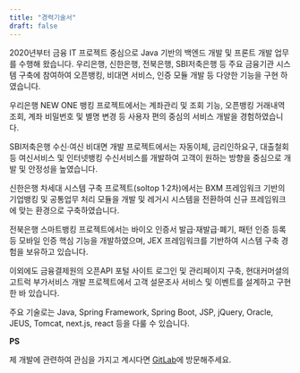 ```yaml
---
title: "경력기술서"
draft: false
---
```

2020년부터 금융 IT 프로젝트 중심으로 Java 기반의 백엔드 개발 및 프론트 개발 업무를 수행해 왔습니다. 우리은행, 신한은행, 전북은행, SBI저축은행 등 주요 금융기관 시스템 구축에 참여하여 오픈뱅킹, 비대면 서비스, 인증 모듈 개발 등 다양한 기능을 구현 하였습니다.

우리은행 NEW ONE 뱅킹 프로젝트에서는 계좌관리 및 조회 기능, 오픈뱅킹 거래내역조회, 계좌 비밀번호 및 별명 변경 등 사용자 편의 중심의 서비스 개발을 경험하였습니다.

SBI저축은행 수신·여신 비대면 개발 프로젝트에서는 자동이체, 금리인하요구, 대출철회 등 여신서비스 및 인터넷뱅킹 수신서비스를 개발하여 고객이 원하는 방향을 중심으로 개발 및 안정성을 높였습니다.

신한은행 차세대 시스템 구축 프로젝트(soltop 1·2차)에서는 BXM 프레임워크 기반의 기업뱅킹 및 공통업무 처리 모듈을 개발 및 레거시 시스템을 전환하여 신규 프레임워크에 맞는 환경으로 구축하였습니다.

전북은행 스마트뱅킹 프로젝트에서는 바이오 인증서 발급·재발급·폐기, 패턴 인증 등록 등 모바일 인증 핵심 기능을 개발하였으며, JEX 프레임워크를 기반하여 시스템 구축 경험을 보유하고 있습니다.

이외에도 금융결제원의 오픈API 포털 사이트 로그인 및 관리페이지 구축, 현대커머셜의 고트럭 부가서비스 개발 프로젝트에서 고객 설문조사 서비스 및 이벤트를 설계하고 구현한 바 있습니다.

주요 기술로는 Java, Spring Framework, Spring Boot, JSP, jQuery, Oracle, JEUS, Tomcat, next.js, react 등을 다룰 수 있습니다.


**PS**

제 개발에 관련하여 관심을 가지고 계시다면 [GitLab](https://dchahyunho-gitlab.duckdns.org/explore)에 방문해주세요.
